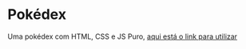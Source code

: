 # Pokédex
Uma pokédex com HTML, CSS e JS Puro, <a href="https://brenopinna.github.io/pokedex/" target="_blank">aqui está o link para utilizar</a>
